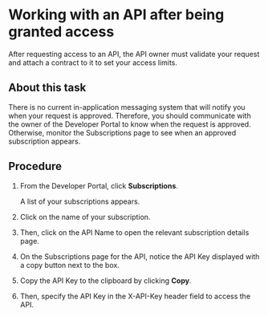 # Working with an API after being granted access 

<head>
  <meta name="guidename" content="API Management"/>
  <meta name="context" content="GUID-49fd3f32-e3fc-410a-aafe-78479d502c43"/>
</head>


After requesting access to an API, the API owner must validate your request and attach a contract to it to set your access limits.

## About this task

There is no current in-application messaging system that will notify you when your request is approved. Therefore, you should communicate with the owner of the Developer Portal to know when the request is approved. Otherwise, monitor the Subscriptions page to see when an approved subscription appears.


## Procedure

1.  From the Developer Portal, click **Subscriptions**.

    A list of your subscriptions appears.

2.  Click on the name of your subscription.

3.  Then, click on the API Name to open the relevant subscription details page.

4.  On the Subscriptions page for the API, notice the API Key displayed with a copy button next to the box.

5.  Copy the API Key to the clipboard by clicking **Copy**.

6.  Then, specify the API Key in the X-API-Key header field to access the API. 
